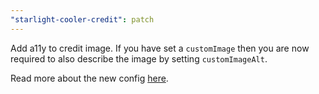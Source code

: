 ```yaml
---
"starlight-cooler-credit": patch
---
```


Add a11y to credit image. If you have set a `customImage` then you are now required to also describe the image by setting `customImageAlt`.

Read more about the new config [here](https://starlight-cooler-credit.trueberryless.org/configuration/#customimagealt).
